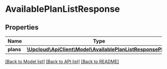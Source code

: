 # AvailablePlanListResponse

## Properties
Name | Type | Description | Notes
------------ | ------------- | ------------- | -------------
**plans** | [**\Upcloud\ApiClient\Model\AvailablePlanListResponsePlans**](AvailablePlanListResponsePlans.md) |  | [optional] 

[[Back to Model list]](../../README.md#documentation-of-the-models) [[Back to API list]](../../README.md#documentation) [[Back to README]](../../README.md)


